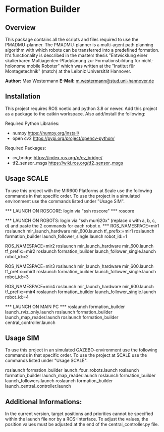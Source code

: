 # Formation Builder
## Overview

This package contains all the scripts and files required to use the PMADMU-planner. The PMADMU-planner is a multi-agent path planning algorithm with which robots can be transferred into a predefined formation. It's functionality is described in the masters thesis "Entwicklung einer skalierbaren Multiagenten-Pfadplanung zur Formationsbildung für nicht-holonome mobile Roboter" which was written at the "Institut für Montagetechnik" (match) at the Leibniz Universität Hannover.

**Author:** Max Westermann
**E-Mail:** m.westermann@stud.uni-hannover.de


## Installation

This project requires ROS noetic and python 3.8 or newer. Add this project as a package to the catkin workspace. Also add/install the following:

Required Python Libraries:
- numpy https://numpy.org/install/
- open cv2 https://pypi.org/project/opencv-python/

Required Packages:
- cv_bridge https://index.ros.org/p/cv_bridge/
- tf2_sensor_msgs https://wiki.ros.org/tf2_sensor_msgs



## Usage SCALE

To use this project with the MIR600 Platforms at Scale use the following commands in that specific order. To use the project in a simulated environment use the commands listed under "Usage SIM".

*** LAUNCH ON ROSCORE: login via "ssh roscore" ***
roscore

*** LAUNCH ON ROBOTS: login via "ssh mur620x" (replace x with a, b, c, d) and paste the 2 commands for each robot x. ***
ROS_NAMESPACE=mir1 roslaunch mir_launch_hardware mir_600.launch tf_prefix:=mir1
roslaunch formation_builder launch_follower_single.launch robot_id:=1

ROS_NAMESPACE=mir2 roslaunch mir_launch_hardware mir_600.launch tf_prefix:=mir2
roslaunch formation_builder launch_follower_single.launch robot_id:=2

ROS_NAMESPACE=mir3 roslaunch mir_launch_hardware mir_600.launch tf_prefix:=mir3
roslaunch formation_builder launch_follower_single.launch robot_id:=3

ROS_NAMESPACE=mir4 roslaunch mir_launch_hardware mir_600.launch tf_prefix:=mir4
roslaunch formation_builder launch_follower_single.launch robot_id:=4

*** LAUNCH ON MAIN PC ***
roslaunch formation_builder launch_rviz_only.launch
roslaunch formation_builder launch_map_reader.launch
roslaunch formation_builder central_controller.launch



## Usage SIM

To use this project in an simulated GAZEBO-environment use the following commands in that specific order. To use the project at SCALE use the commands listed under "Usage SCALE".

roslaunch formation_builder launch_four_robots.launch
roslaunch formation_builder launch_map_reader.launch
roslaunch formation_builder launch_followers.launch
roslaunch formation_builder launch_central_controller.launch



## Additional Informations:
In the current version, target positions and priorities cannot be specified within the launch file nor by a ROS-Interface. To adjust the values, the position values must be adjusted at the end of the central_controller.py file.